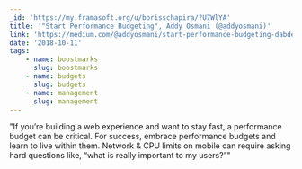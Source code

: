 ```yaml
---
_id: 'https://my.framasoft.org/u/borisschapira/?U7WlYA'
title: '"Start Performance Budgeting", Addy Osmani (@addyosmani)'
link: 'https://medium.com/@addyosmani/start-performance-budgeting-dabde04cf6a3'
date: '2018-10-11'
tags:
    - name: boostmarks
      slug: boostmarks
    - name: budgets
      slug: budgets
    - name: management
      slug: management
---
```


<div class="markdown"><p>&quot;If you’re building a web experience and want to stay fast, a performance budget can be critical. For success, embrace performance budgets and learn to live within them. Network &amp; CPU limits on mobile can require asking hard questions like, “what is really important to my users?”&quot;
</p></div>

